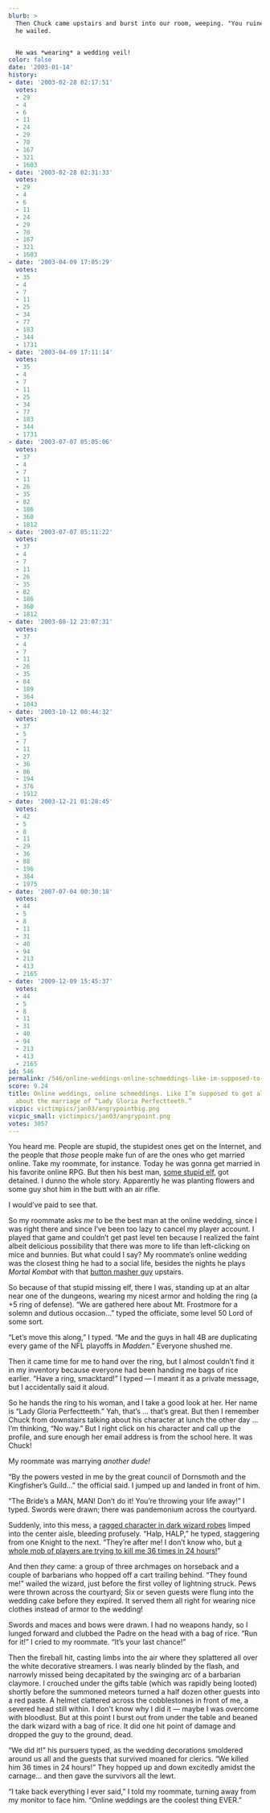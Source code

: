 ```yaml
---
blurb: >
  Then Chuck came upstairs and burst into our room, weeping. "You ruined my LIFE!"
  he wailed.


  He was *wearing* a wedding veil!
color: false
date: '2003-01-14'
history:
- date: '2003-02-28 02:17:51'
  votes:
  - 29
  - 4
  - 6
  - 11
  - 24
  - 29
  - 70
  - 167
  - 321
  - 1603
- date: '2003-02-28 02:31:33'
  votes:
  - 29
  - 4
  - 6
  - 11
  - 24
  - 29
  - 70
  - 167
  - 321
  - 1603
- date: '2003-04-09 17:05:29'
  votes:
  - 35
  - 4
  - 7
  - 11
  - 25
  - 34
  - 77
  - 183
  - 344
  - 1731
- date: '2003-04-09 17:11:14'
  votes:
  - 35
  - 4
  - 7
  - 11
  - 25
  - 34
  - 77
  - 183
  - 344
  - 1731
- date: '2003-07-07 05:05:06'
  votes:
  - 37
  - 4
  - 7
  - 11
  - 26
  - 35
  - 82
  - 186
  - 360
  - 1812
- date: '2003-07-07 05:11:22'
  votes:
  - 37
  - 4
  - 7
  - 11
  - 26
  - 35
  - 82
  - 186
  - 360
  - 1812
- date: '2003-08-12 23:07:31'
  votes:
  - 37
  - 4
  - 7
  - 11
  - 26
  - 35
  - 84
  - 189
  - 364
  - 1843
- date: '2003-10-12 00:44:32'
  votes:
  - 37
  - 5
  - 7
  - 11
  - 27
  - 36
  - 86
  - 194
  - 376
  - 1912
- date: '2003-12-21 01:28:45'
  votes:
  - 42
  - 5
  - 8
  - 11
  - 29
  - 36
  - 88
  - 196
  - 384
  - 1975
- date: '2007-07-04 00:30:18'
  votes:
  - 44
  - 5
  - 8
  - 11
  - 31
  - 40
  - 94
  - 213
  - 413
  - 2165
- date: '2009-12-09 15:45:37'
  votes:
  - 44
  - 5
  - 8
  - 11
  - 31
  - 40
  - 94
  - 213
  - 413
  - 2165
id: 546
permalink: /546/online-weddings-online-schmeddings-like-im-supposed-to-get-all-hopped-up-about-the-marriage-of-lady-gloria-perfectteeth/
score: 9.24
title: Online weddings, online schmeddings. Like I’m supposed to get all hopped up
  about the marriage of “Lady Gloria Perfectteeth.”
vicpic: victimpics/jan03/angrypointbig.png
vicpic_small: victimpics/jan03/angrypoint.png
votes: 3057
---
```


You heard me. People are stupid, the stupidest ones get on the Internet,
and the people that *those* people make fun of are the ones who get
married online. Take my roommate, for instance. Today he was gonna get
married in his favorite online RPG. But then his best man, [some stupid
elf](@/victim/545.md), got detained. I dunno the whole story.
Apparently he was planting flowers and some guy shot him in the butt
with an air rifle.

I would’ve paid to see that.

So my roommate asks *me* to be the best man at the online wedding, since
I was right there and since I’ve been too lazy to cancel my player
account. I played that game and couldn’t get past level ten because I
realized the faint albeit delicious possibility that there was more to
life than left-clicking on mice and bunnies. But what could I say? My
roommate’s online wedding was the closest thing he had to a social life,
besides the nights he plays *Mortal Kombat* with that [button masher
guy](@/victim/518.md) upstairs.

So because of that stupid missing elf, there I was, standing up at an
altar near one of the dungeons, wearing my nicest armor and holding the
ring (a +5 ring of defense). “We are gathered here about Mt. Frostmore
for a solemn and dutious occasion...” typed the officiate, some level 50
Lord of some sort.

“Let’s move this along,” I typed. “Me and the guys in hall 4B are
duplicating every game of the NFL playoffs in *Madden*.” Everyone
shushed me.

Then it came time for me to hand over the ring, but I almost couldn’t
find it in my inventory because everyone had been handing me bags of
rice earlier. “Have a ring, smacktard!” I typed — I meant it as a
private message, but I accidentally said it aloud.

So he hands the ring to his woman, and I take a good look at her. Her
name is “Lady Gloria Perfectteeth.” Yah, that’s ... that’s great. But
then I remember Chuck from downstairs talking about his character at
lunch the other day ... I’m thinking, “No way.” But I right click on his
character and call up the profile, and sure enough her email address is
from the school here. It was Chuck!

My roommate was marrying *another dude!*

“By the powers vested in me by the great council of Dornsmoth and the
Kingfisher’s Guild...” the official said. I jumped up and landed in
front of him.

“The Bride’s a MAN, MAN! Don’t do it! You’re throwing your life away!” I
typed. Swords were drawn; there was pandemonium across the courtyard.

Suddenly, into this mess, a [ragged character in dark wizard
robes](@/victim/119.md) limped into the center aisle, bleeding
profusely. “Halp, HALP,” he typed, staggering from one Knight to the
next. “They’re after me! I don’t know who, but [a whole mob of players
are trying to kill me 36 times in 24 hours!](@/victim/490.md)”

And then *they* came: a group of three archmages on horseback and a
couple of barbarians who hopped off a cart trailing behind. “They found
me!” wailed the wizard, just before the first volley of lightning
struck. Pews were thrown across the courtyard; Six or seven guests were
flung into the wedding cake before they expired. It served them all
right for wearing nice clothes instead of armor to the wedding!

Swords and maces and bows were drawn. I had no weapons handy, so I
lunged forward and clubbed the Padre on the head with a bag of rice.
“Run for it!” I cried to my roommate. “It’s your last chance!”

Then the fireball hit, casting limbs into the air where they splattered
all over the white decorative streamers. I was nearly blinded by the
flash, and narrowly missed being decapitated by the swinging arc of a
barbarian claymore. I crouched under the gifts table (which was rapidly
being looted) shortly before the summoned meteors turned a half dozen
other guests into a red paste. A helmet clattered across the
cobblestones in front of me, a severed head still within. I don't know
why I did it — maybe I was overcome with bloodlust. But at this point I
burst out from under the table and beaned the dark wizard with a bag of
rice. It did one hit point of damage and dropped the guy to the ground,
dead.

“We did it!” his pursuers typed, as the wedding decorations smoldered
around us all and the guests that survived moaned for clerics. “We
killed him 36 times in 24 hours!” They hopped up and down excitedly
amidst the carnage... and then gave the survivors all the lewt.

“I take back everything I ever said,” I told my roommate, turning away
from my monitor to face him. “Online weddings are the coolest thing
EVER.”